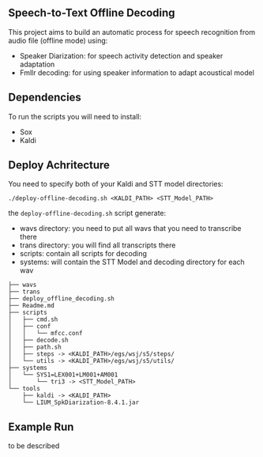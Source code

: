 Speech-to-Text Offline Decoding
--------
This project aims to build an automatic process for speech recognition from audio file (offline mode) using:
- Speaker Diarization: for speech activity detection and speaker adaptation
- Fmllr decoding: for using speaker information to adapt acoustical model

Dependencies
---------

To run the scripts you will need to install:
- Sox
- Kaldi


Deploy Achritecture
------------

You need to specify both of your Kaldi and STT model directories:  
```
./deploy-offline-decoding.sh <KALDI_PATH> <STT_Model_PATH>
```
the `deploy-offline-decoding.sh` script generate:
- wavs directory: you need to put all wavs that you need to transcribe there
- trans directory: you will find all transcripts there
- scripts: contain all scripts for decoding
- systems: will contain the STT Model and decoding directory for each wav
```
├── wavs
├── trans
├── deploy_offline_decoding.sh
├── Readme.md
├── scripts
│   ├── cmd.sh
│   ├── conf
│   │   └── mfcc.conf
│   ├── decode.sh
│   ├── path.sh
│   ├── steps -> <KALDI_PATH>/egs/wsj/s5/steps/
│   └── utils -> <KALDI_PATH>/egs/wsj/s5/utils/
├── systems
│   └── SYS1=LEX001+LM001+AM001
│       └── tri3 -> <STT_Model_PATH>
└── tools
    ├── kaldi -> <KALDI_PATH>
    └── LIUM_SpkDiarization-8.4.1.jar
```

Example Run
----------
to be described
